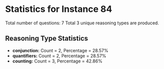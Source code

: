 # Statistics for Instance 84
Total number of questions: 7
Total 3 unique reasoning types are produced.
## Reasoning Type Statistics
- **conjunction:** Count = 2, Percentage = 28.57%
- **quantifiers:** Count = 2, Percentage = 28.57%
- **counting:** Count = 3, Percentage = 42.86%
